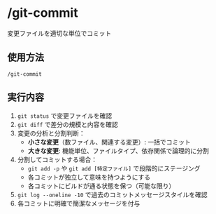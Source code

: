 # /git-commit

変更ファイルを適切な単位でコミット

## 使用方法
```
/git-commit
```

## 実行内容
1. `git status` で変更ファイルを確認
2. `git diff` で差分の規模と内容を確認
3. 変更の分析と分割判断：
   - **小さな変更**（数ファイル、関連する変更）: 一括でコミット
   - **大きな変更**: 機能単位、ファイルタイプ、依存関係で論理的に分割
4. 分割してコミットする場合：
   - `git add -p` や `git add [特定ファイル]` で段階的にステージング
   - 各コミットが独立して意味を持つようにする
   - 各コミットにビルドが通る状態を保つ（可能な限り）
5. `git log --oneline -10` で過去のコミットメッセージスタイルを確認
6. 各コミットに明確で簡潔なメッセージを付与
